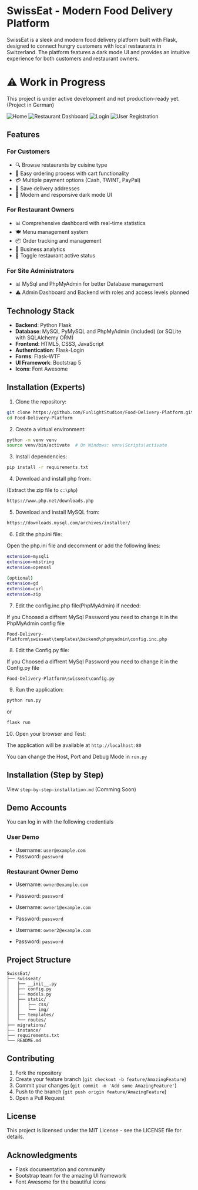 # SwissEat - Modern Food Delivery Platform

SwissEat is a sleek and modern food delivery platform built with Flask, designed to connect hungry customers with local restaurants in Switzerland. The platform features a dark mode UI and provides an intuitive experience for both customers and restaurant owners.

# ⚠️ Work in Progress

This project is under active development and not production-ready yet. (Project in German)

![Home](screenshot01.png)
![Restaurant Dashboard](screenshot02.png)
![Login](screenshot3.png)
![User Registration](screenshot4.png)

## Features

### For Customers

- 🔍 Browse restaurants by cuisine type
- 🛒 Easy ordering process with cart functionality
- 💳 Multiple payment options (Cash, TWINT, PayPal)
- 📍 Save delivery addresses
- 📱 Modern and responsive dark mode UI

### For Restaurant Owners

- 📊 Comprehensive dashboard with real-time statistics
- 🍽️ Menu management system
- 📦 Order tracking and management
- 💼 Business analytics
- 🔄 Toggle restaurant active status

### For Site Administrators

- 📊 MySql and PhpMyAdmin for better Database management
- ⚠️ Admin Dashboard and Backend with roles and access levels planned

## Technology Stack

- **Backend**: Python Flask
- **Database**: MySQL PyMySQL and PhpMyAdmin (included) (or SQLite with SQLAlchemy ORM)
- **Frontend**: HTML5, CSS3, JavaScript
- **Authentication**: Flask-Login
- **Forms**: Flask-WTF
- **UI Framework**: Bootstrap 5
- **Icons**: Font Awesome

## Installation (Experts)

1. Clone the repository:

```bash
git clone https://github.com/FunlightStudios/Food-Delivery-Platform.git
cd Food-Delivery-Platform
```

2. Create a virtual environment:

```bash
python -m venv venv
source venv/bin/activate  # On Windows: venv\Scripts\activate
```

3. Install dependencies:

```bash
pip install -r requirements.txt
```

4. Download and install php from:

(Extract the zip file to `c:\php`)

```bash
https://www.php.net/downloads.php
```


5. Download and install MySQL from:

```bash
https://downloads.mysql.com/archives/installer/
```


6. Edit the php.ini file:

Open the php.ini file and decomment or add the following lines:

```bash
extension=mysqli
extension=mbstring
extension=openssl

(optional)
extension=gd
extension=curl
extension=zip
```



7. Edit the config.inc.php file(PhpMyAdmin) if needed:

If you Choosed a diffrent MySql Password you need to change it in the PhpMyAdmin config file

`Food-Delivery-Platform\swisseat\templates\backend\phpmyadmin\config.inc.php`


8. Edit the Config.py file:

If you Choosed a diffrent MySql Password you need to change it in the Config.py file

`Food-Delivery-Platform\swisseat\config.py`


9. Run the application:

```bash
python run.py
```

or

```bash
flask run
```


10. Open your browser and Test:

The application will be available at `http://localhost:80`

You can change the Host, Port and Debug Mode in `run.py`


## Installation (Step by Step)

View `step-by-step-installation.md` (Comming Soon)


## Demo Accounts

You can log in with the following credentials

### User Demo

- Username: `user@example.com`
- Password: `password`

### Restaurant Owner Demo

- Username: `owner@example.com`
- Password: `password`

- Username: `owner1@example.com`
- Password: `password`

- Username: `owner2@example.com`
- Password: `password`

## Project Structure

```
SwissEat/
├── swisseat/
│   ├── __init__.py
│   ├── config.py
│   ├── models.py
│   ├── static/
│   │   ├── css/
│   │   └── img/
│   ├── templates/
│   └── routes/
├── migrations/
├── instance/
├── requirements.txt
└── README.md
```

## Contributing

1. Fork the repository
2. Create your feature branch (`git checkout -b feature/AmazingFeature`)
3. Commit your changes (`git commit -m 'Add some AmazingFeature'`)
4. Push to the branch (`git push origin feature/AmazingFeature`)
5. Open a Pull Request

## License

This project is licensed under the MIT License - see the LICENSE file for details.

## Acknowledgments

- Flask documentation and community
- Bootstrap team for the amazing UI framework
- Font Awesome for the beautiful icons

